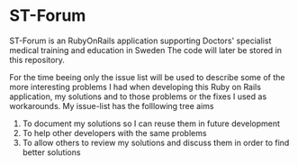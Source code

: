 ST-Forum
========

ST-Forum is an RubyOnRails application supporting Doctors' specialist medical training and education in Sweden
The code will later be stored in this repository. 

For the time beeing only the issue list will be used to describe some of the more interesting problems I had 
when developing this  Ruby on Rails application, my solutions and to those problems or the fixes I used 
as workarounds.
My issue-list has the folllowing tree aims
1. To document my solutions so I can reuse them in future development
2. To help other developers with the same problems
3. To allow others to review my solutions and discuss them in order to find better solutions
